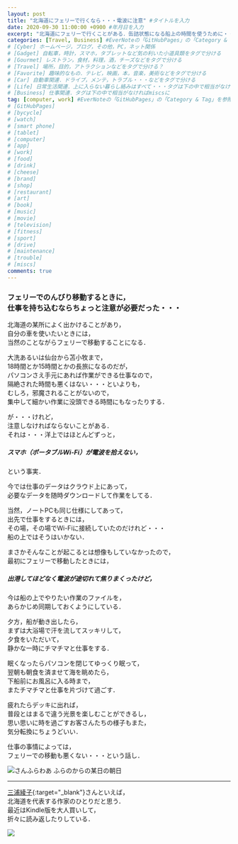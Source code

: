 ```yaml
---
layout: post
title: "北海道にフェリーで行くなら・・・電波に注意" #タイトルを入力
date: 2020-09-30 11:00:00 +0900 #年月日を入力
excerpt: "北海道にフェリーで行くことがある．缶詰状態になる船上の時間を使うために・・・ちょっとした注意が必要だった・・・" #home画面でタイトルの下に表示される短文を入力
categories: [Travel, Business] #EverNoteの「GitHubPages」の「Category & Tag」を参照
# [Cyber] ホームページ，ブログ，その他，PC，ネット関係
# [Gadget] 自転車，時計，スマホ，タブレットなど気の利いた小道具類をタグで分ける
# [Gourmet] レストラン，食材，料理，酒，チーズなどをタグで分ける
# [Travel] 場所，目的，アトラクションなどをタグで分ける？
# [Favorite] 趣味的なもの．テレビ，映画，本，音楽，美術などをタグで分ける
# [Car] 自動車関連．ドライブ，メンテ，トラブル・・・などをタグで分ける
# [Life] 日常生活関連．上に入らない暮らし絡みはすべて・・・タグは下の中で相当がなければmiscsに
# [Business] 仕事関連．タグは下の中で相当がなければmiscsに
tag: [computer, work] #EverNoteの「GitHubPages」の「Category & Tag」を参照
# [GitHubPages]
# [bycycle]
# [watch]
# [smart phone]
# [tablet]
# [computer]
# [app]
# [work]
# [food]
# [drink]
# [cheese]
# [brand]
# [shop]
# [restaurant]
# [art]
# [book]
# [music]
# [movie]
# [television]
# [fitness]
# [sport]
# [drive]
# [maintenance]
# [trouble]
# [miscs]
comments: true
---
```

### フェリーでのんびり移動するときに，<br />仕事を持ち込むならちょっと注意が必要だった・・・

北海道の某所によく出かけることがあり，  
自分の車を使いたいときには，  
当然のことながらフェリーで移動することになる．

大洗あるいは仙台から苫小牧まで，  
18時間とか15時間とかの長旅になるのだが，  
パソコンさえ手元にあれば作業ができる仕事なので，  
隔絶された時間も悪くはない・・・といよりも，  
むしろ，邪魔されることがないので，  
集中して細かい作業に没頭できる時間にもなったりする．

が・・・けれど，  
注意しなければならないことがある．  
それは・・・洋上ではほとんどずっと，
##### スマホ（ポータブルWi-Fi）が電波を拾えない，
という事実．

今では仕事のデータはクラウド上にあって，  
必要なデータを随時ダウンロードして作業をしてる．

当然，ノートPCも同じ仕様にしてあって，  
出先で仕事をするときには，  
その場，その場でWi-Fiに接続していたのだけれど・・・  
船の上ではそうはいかない．

まさかそんなことが起こるとは想像もしていなかったので，  
最初にフェリーで移動したときには，  
##### 出港してほどなく電波が途切れて焦りまくったけど，
今は船の上でやりたい作業のファイルを，  
あらかじめ同期しておくようにしている．

夕方，船が動き出したら，  
まずは大浴場で汗を流してスッキリして，  
夕食をいただいて，  
静かな一時にチマチマと仕事をする．

眠くなったらパソコンを閉じてゆっくり眠って，  
翌朝も朝食を済ませて海を眺めたら，  
下船前にお風呂に入る時まで，  
またチマチマと仕事を片づけて過ごす．

疲れたらデッキに出れば，  
普段とはまるで違う光景を楽しむことができるし，  
思い思いに時を過ごすお客さんたちの様子もまた，  
気分転換にちょうどいい．

仕事の事情によっては，  
フェリーでの移動も悪くない・・・という話し．

![さんふらわあ ふらのからの某日の朝日](https://salmon-onigiri.github.io/blog/img/2020-10-01-001.jpg)

*****

[三浦綾子](https://amzn.to/36wwlZb){:target="_blank"}さんといえば，  
北海道を代表する作家のひとりだと思う．  
最近はKindle版を大人買いして，  
折々に読み返したりしている．

<a href="https://www.amazon.co.jp/gp/product/B009O94QLC/ref=as_li_ss_il?ie=UTF8&linkCode=li3&tag=palibera-22&linkId=062b07998c3a07039a7f4a96025aa039&language=ja_JP" target="_blank"><img border="0" src="//ws-fe.amazon-adsystem.com/widgets/q?_encoding=UTF8&ASIN=B009O94QLC&Format=_SL250_&ID=AsinImage&MarketPlace=JP&ServiceVersion=20070822&WS=1&tag=palibera-22&language=ja_JP" ></a><img class="link" src="https://ir-jp.amazon-adsystem.com/e/ir?t=palibera-22&language=ja_JP&l=li3&o=9&a=B009O94QLC" width="1" height="1" border="0" alt="" style="border:none !important; margin:0px !important;" />
